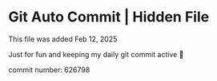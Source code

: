 # Git Auto Commit | Hidden File

This file was added Feb 12, 2025

Just for fun and keeping my daily git commit active 🤪

commit number: 626798
